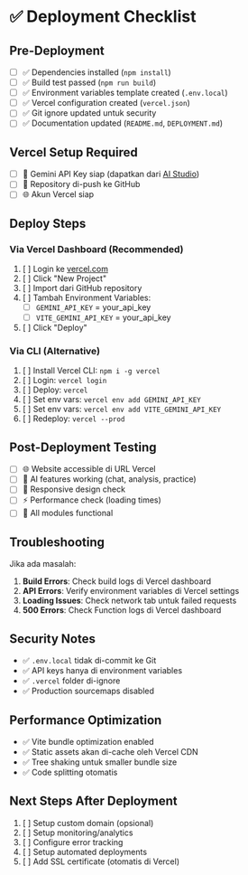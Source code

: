 # ✅ Deployment Checklist

## Pre-Deployment

- [ ] ✅ Dependencies installed (`npm install`)
- [ ] ✅ Build test passed (`npm run build`)
- [ ] ✅ Environment variables template created (`.env.local`)
- [ ] ✅ Vercel configuration created (`vercel.json`)
- [ ] ✅ Git ignore updated untuk security
- [ ] ✅ Documentation updated (`README.md`, `DEPLOYMENT.md`)

## Vercel Setup Required

- [ ] 🔑 Gemini API Key siap (dapatkan dari [AI Studio](https://aistudio.google.com/app/apikey))
- [ ] 📁 Repository di-push ke GitHub
- [ ] 🌐 Akun Vercel siap

## Deploy Steps

### Via Vercel Dashboard (Recommended)
1. [ ] Login ke [vercel.com](https://vercel.com)
2. [ ] Click "New Project"
3. [ ] Import dari GitHub repository
4. [ ] Tambah Environment Variables:
   - [ ] `GEMINI_API_KEY` = your_api_key
   - [ ] `VITE_GEMINI_API_KEY` = your_api_key
5. [ ] Click "Deploy"

### Via CLI (Alternative)
1. [ ] Install Vercel CLI: `npm i -g vercel`
2. [ ] Login: `vercel login`
3. [ ] Deploy: `vercel`
4. [ ] Set env vars: `vercel env add GEMINI_API_KEY`
5. [ ] Set env vars: `vercel env add VITE_GEMINI_API_KEY`
6. [ ] Redeploy: `vercel --prod`

## Post-Deployment Testing

- [ ] 🌐 Website accessible di URL Vercel
- [ ] 🤖 AI features working (chat, analysis, practice)
- [ ] 📱 Responsive design check
- [ ] ⚡ Performance check (loading times)
- [ ] 🔧 All modules functional

## Troubleshooting

Jika ada masalah:

1. **Build Errors**: Check build logs di Vercel dashboard
2. **API Errors**: Verify environment variables di Vercel settings
3. **Loading Issues**: Check network tab untuk failed requests
4. **500 Errors**: Check Function logs di Vercel dashboard

## Security Notes

- ✅ `.env.local` tidak di-commit ke Git
- ✅ API keys hanya di environment variables
- ✅ `.vercel` folder di-ignore
- ✅ Production sourcemaps disabled

## Performance Optimization

- ✅ Vite bundle optimization enabled
- ✅ Static assets akan di-cache oleh Vercel CDN
- ✅ Tree shaking untuk smaller bundle size
- ✅ Code splitting otomatis

## Next Steps After Deployment

1. [ ] Setup custom domain (opsional)
2. [ ] Setup monitoring/analytics
3. [ ] Configure error tracking
4. [ ] Setup automated deployments
5. [ ] Add SSL certificate (otomatis di Vercel)